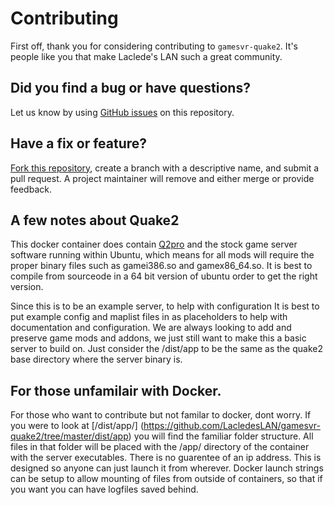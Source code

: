 # Contributing

First off, thank you for considering contributing to `gamesvr-quake2`. It's people like you that make Laclede's LAN such a great community.

## Did you find a bug or have questions?

Let us know by using [GitHub issues](https://github.com/LacledesLAN/gamesvr-quake2/issues) on this repository.

## Have a fix or feature?

[Fork this repository](https://help.github.com/articles/fork-a-repo), create a branch with a descriptive name, and submit a pull request. A project maintainer will remove and either merge or provide feedback.

## A few notes about Quake2

This docker container does contain [Q2pro](https://github.com/skullernet/q2pro) and the stock game server software running within Ubuntu, which means for all mods will require the proper binary files such as gamei386.so and gamex86_64.so. It is best to compile from sourceode in a 64 bit version of ubuntu order to get the right version.
 
Since this is to be an example server, to help with configuration It is best to put example config and maplist files in as placeholders to help with documentation and configuration. We are always looking to add and preserve game mods and addons, we just still want to make this a basic server to build on. Just consider the /dist/app to be the same as the quake2 base directory where the server binary is.

## For those unfamilair with Docker.

For those who want to contribute but not familar to docker, dont worry. If you were to look at [/dist/app/] (https://github.com/LacledesLAN/gamesvr-quake2/tree/master/dist/app) you will find the familiar folder structure. All files in that folder will be placed with the /app/ directory of the container with the server executables. There is no guarentee of an ip address. This is designed so anyone can just launch it from wherever. Docker launch strings can be setup to allow mounting of files from outside of containers, so that if you want you can have logfiles saved behind.
